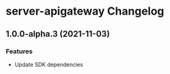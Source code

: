 # server-apigateway Changelog

## 1.0.0-alpha.3 (2021-11-03)

### Features

- Update SDK dependencies
